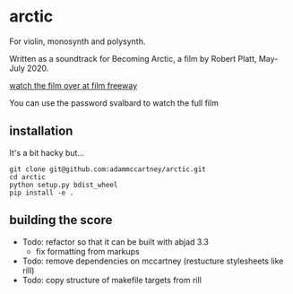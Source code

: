 arctic
=====


For violin, monosynth and polysynth. 

Written as a soundtrack for Becoming Arctic, a film by Robert Platt, May-July 2020. 

[watch the film over at film freeway](https://filmfreeway.com/BecomingArctic)

You can use the password svalbard to watch the full film



## installation 

It's a bit hacky but...

```
git clone git@github.com:adammccartney/arctic.git
cd arctic
python setup.py bdist_wheel
pip install -e .
```

## building the score

+ Todo: refactor so that it can be built with abjad 3.3
  - fix formatting from markups
+ Todo: remove dependencies on mccartney (restucture stylesheets like rill)
+ Todo: copy structure of makefile targets from rill

